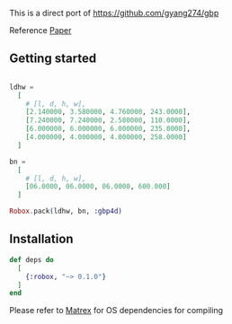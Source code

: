 This is a direct port of https://github.com/gyang274/gbp

Reference [Paper](https://arxiv.org/abs/1809.10210)


## Getting started
```elixir

ldhw =
  [
    # [l, d, h, w],
    [2.140000, 3.580000, 4.760000, 243.0000],
    [7.240000, 7.240000, 2.580000, 110.0000],
    [6.000000, 6.000000, 6.000000, 235.0000],
    [4.000000, 4.000000, 4.000000, 258.0000]
  ]

bn =
  [
    # [l, d, h, w],
    [06.0000, 06.0000, 06.0000, 600.000]
  ]

Robox.pack(ldhw, bn, :gbp4d)
```


## Installation
```elixir
def deps do
  [
    {:robox, "~> 0.1.0"}
  ]
end
```

Please refer to [Matrex](https://github.com/versilov/matrex) for OS dependencies for compiling
